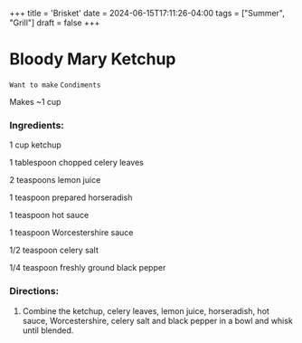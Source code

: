 +++
title = 'Brisket'
date = 2024-06-15T17:11:26-04:00
tags = ["Summer", "Grill"]
draft = false
+++
# Bloody Mary Ketchup

`Want to make` `Condiments`

Makes ~1 cup

### **Ingredients:**

1 cup ketchup

1 tablespoon chopped celery leaves 

2 teaspoons lemon juice 

1 teaspoon prepared horseradish 

1 teaspoon hot sauce 

1 teaspoon Worcestershire sauce 

1/2 teaspoon celery salt

1/4 teaspoon freshly ground black pepper 

### **Directions:**

1. Combine the ketchup, celery leaves, lemon juice, horseradish, hot sauce, Worcestershire, celery salt and black pepper in a bowl and whisk until blended.
